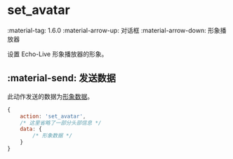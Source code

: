 # set_avatar

<span class="feature-tag" title="最早可用版本" markdown>
    <span class="icon">:material-tag:</span>
    <span class="text">1.6.0</span>
</span>
<span class="feature-tag" title="出站终端类型" markdown>
    <span class="icon">:material-arrow-up:</span>
    <span class="text">对话框</span>
</span>
<span class="feature-tag" title="入站终端类型" markdown>
    <span class="icon">:material-arrow-down:</span>
    <span class="text">形象播放器</span>
</span>

设置 Echo-Live 形象播放器的形象。

## :material-send: 发送数据
此动作发送的数据为[形象数据](../../../message/character.md)。

``` javascript title="示例"
{
    action: 'set_avatar',
    /* 这里省略了一部分头部信息 */
    data: {
        /* 形象数据 */
    }
}
```